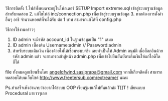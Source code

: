 วิธีการติดตั้ง 
1.ไฟล์ทั้งหมดจะอยู่ในโฟลเดอร์ SETUP Import extreme.sql เข้าสู่ระบบฐานข้อมูลสำหรับทดสอบ
2.  แก้ไขไฟล์ inc/connection.php เพื่อเข้าสู่ระบบฐานข้อมูล
3. หากต้องการตั้งค่าอื่นๆ อาธิ จำนวนพอยต์ที่จะได้รับ ต่อ 1 บาท สามารถแก้ได้ที่ config.php

วิธีการใช้งานคร่าวๆ
1. ID admin จะมีรหัส account_id ในฐานข้อมูลเป็น "1" เสมอ 
2. ID admin เบื้องต้น Username:admin // Password:admin
3. สำหรับระบบเติมเงิน เนื่องด้วยไม่ได้เชื่อมระบบจริง เลยทำเป็นให้ Admin อนุมัติ เมื่อล็อกอินด้วยรหัส admin แล้ว จะสามารถเข้าสู่หน้า
   admin.php เพื่อเข้าไปยืนยันบัตรเติมเงินให้แก่ไอดีใดก็ได้
   
   
file ทั้งหมดถูกเขียนขึ้นโดย angelofwind.sasiprapa@gmail.com
หากขี้เกียจติดตั้ง สามารถทดสอบได้บนเว็บไซต์ http://www.freetersub.com/extreame/ นะคะ 

Ps.ทำเสร็จเพิ่งอ่านจบว่าอยากได้ระบบ OOP เรียนรู้มาแก้ไม่ทันแล้วค่ะ  T[]T ! เขียนแบบ Procedural มายาวๆเลย
